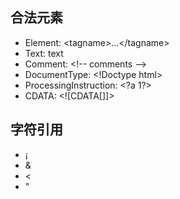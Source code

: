 ## 合法元素

- Element: \<tagname>...\</tagname>
- Text: text
- Comment: \<!-- comments -->
- DocumentType: \<!Doctype html>
- ProcessingInstruction: \<?a 1?>
- CDATA: \<![CDATA[]]>


## 字符引用

- &#161;
- &amp;
- &lt;
- &quot;